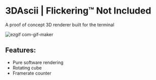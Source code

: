 # 3DAscii | Flickering™ Not Included
A proof of concept 3D renderer built for the terminal

![ezgif com-gif-maker](https://user-images.githubusercontent.com/55419973/204216809-9471ddf2-abae-427e-821c-12d75763ca17.gif)

## Features:
- Pure software rendering
- Rotating cube
- Framerate counter
